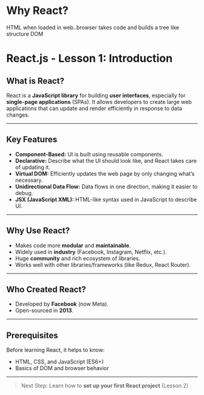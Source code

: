 # Why React?
HTML when loaded in web..browser takes code and builds a tree like structure DOM

# React.js - Lesson 1: Introduction

## What is React?
React is a **JavaScript library** for building **user interfaces**, especially for **single-page applications** (SPAs). It allows developers to create large web applications that can update and render efficiently in response to data changes.

---

## Key Features
- **Component-Based:** UI is built using reusable components.
- **Declarative:** Describe what the UI should look like, and React takes care of updating it.
- **Virtual DOM:** Efficiently updates the web page by only changing what’s necessary.
- **Unidirectional Data Flow:** Data flows in one direction, making it easier to debug.
- **JSX (JavaScript XML):** HTML-like syntax used in JavaScript to describe UI.

---

## Why Use React?
- Makes code more **modular** and **maintainable**.
- Widely used in **industry** (Facebook, Instagram, Netflix, etc.).
- Huge **community** and rich ecosystem of libraries.
- Works well with other libraries/frameworks (like Redux, React Router).

---

## Who Created React?
- Developed by **Facebook** (now Meta).
- Open-sourced in **2013**.

---

## Prerequisites
Before learning React, it helps to know:
- HTML, CSS, and JavaScript (ES6+)
- Basics of DOM and browser behavior

---

> Next Step: Learn how to **set up your first React project** (Lesson 2)

